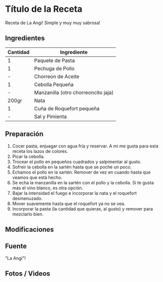 # Título de la Receta

Receta de La Angi! Simple y muy muy sabrosa!

## Ingredientes

| Cantidad  | Ingrediente |
| --- | --- |
| 1 | Paquete de Pasta |
| 1 | Pechuga de Pollo |
| - | Chorreon de Aceite |
| 1 | Cebolla Pequeña |
| - | Manzanilla (otro chorreoncito jaja) | 
| 200gr | Nata | 
| 1 | Cuña de Roquefort pequeña | 
| - | Sal y Pimienta | 

## Preparación

1. Cocer pasta, enjuagar con agua fría y reservar. A mi me gusta para esta receta los lazos de colores.
1. Picar la cebolla.
2. Trocear el pollo en pequeños cuadrados y salpimentar al gusto.
3. Sofreir la cebolla en la sartén hasta que se poche un poco.
4. Echamos el pollo en la sartén. Remover de vez en cuando hasta que veamos que está hecho.
5. Se echa la manzanilla en la sartén con el pollo y la cebolla. Si te gusta más el vino blanco, es otra opción.
6. Bajar la intensidad el fuego e incorporar la nata y el roquefort desmenuzado.
7. Mover suavemente hasta que el roquefort ya no se vea.
8. Incorporar la pasta (la cantidad que quieras, al gusto) y remover para mezclarlo bien.

## Modificaciones

## Fuente

"La Angi"!

## Fotos / Videos
